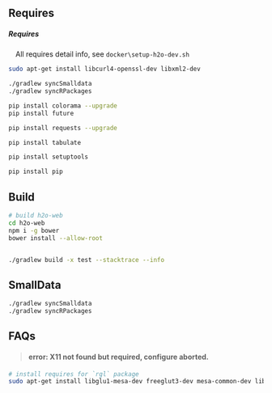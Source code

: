 



## Requires

##### Requires

&emsp;All requires detail info, see ```docker\setup-h2o-dev.sh```

```sh
sudo apt-get install libcurl4-openssl-dev libxml2-dev
```

```sh
./gradlew syncSmalldata
./gradlew syncRPackages

pip install colorama --upgrade
pip install future

pip install requests --upgrade

pip install tabulate

pip install setuptools

pip install pip
```

## Build

```sh
# build h2o-web
cd h2o-web
npm i -g bower
bower install --allow-root


./gradlew build -x test --stacktrace --info 
```


## SmallData

```sh
./gradlew syncSmalldata
./gradlew syncRPackages
```


## FAQs

> #### error: X11 not found but required, configure aborted.

```sh
# install requires for `rgl` package 
sudo apt-get install libglu1-mesa-dev freeglut3-dev mesa-common-dev libx11-dev
```

